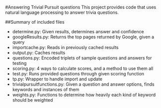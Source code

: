 #Answering Trivial Pursuit questions
This project provides code that uses natural language processing to answer trivia questions. 

##Summary of included files
* determine.py: Given results, determines answer and confidence
* googleResults.py: Returns the top pages returned by Google, given a query
* importcache.py: Reads in previously cached results
* output.py: Caches results
* questions.py: Encoded triplets of sample questions and answers for testing
* scoring.py: 4 ways to calculate scores, and a method to use them all
* test.py: Runs provided questions through given scoring function
* tp.py: Wrapper to handle import and update
* trivialpursuitfunctions.py: Given a question and answer options, finds keywords and instances of them
* weights.py: Functions to determine how heavily each kind of keyword should be weighted

